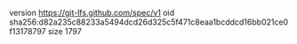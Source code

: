 version https://git-lfs.github.com/spec/v1
oid sha256:d82a235c88233a5494dcd26d325c5f471c8eaa1bcddcd16bb021ce0f13178797
size 1797
